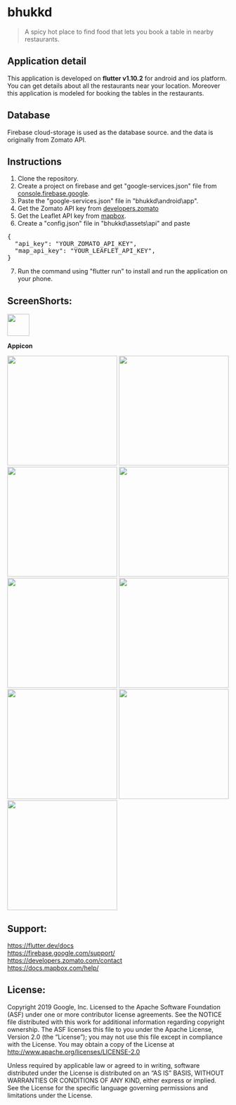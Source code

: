 # bhukkd 
> A spicy hot place to find food that lets you book a table in nearby restaurants.

## Application detail
This application is developed on **flutter v1.10.2** for android and ios platform. You can get details about all the restaurants near your location. Moreover this application is modeled for booking the tables in the restaurants.

## Database
Firebase cloud-storage is used as the database source. and the data is originally from Zomato API.

## Instructions
1. Clone the repository.
2. Create a project on firebase and get "google-services.json" file from <a href="https://console.firebase.google.com/" width="250">  console.firebase.google</a>.
3. Paste the "google-services.json" file in "bhukkd\android\app\".
4. Get the Zomato API key from <a href="https://developers.zomato.com/api" width="250">developers.zomato</a>
5. Get the Leaflet API key from <a href="https://account.mapbox.com" width="250">mapbox</a>.
6. Create a "config.json" file in "bhukkd\assets\api\" and paste
<pre>
{
  "api_key": "YOUR_ZOMATO_API_KEY",
  "map_api_key": "YOUR_LEAFLET_API_KEY",
}
</pre>
7. Run the command using "flutter run" to install and run the application on your phone.
  

## ScreenShorts:
<p float="left">
  <a href="https://imgur.com/Mw28Pwg.jpg"><img src="https://imgur.com/Mw28Pwg.jpg" width="50"></a>
<p><b>Appicon</b></p>
  
<a href="https://imgur.com/HCjFdaJ.jpg" width="250"></a>
<a href="https://imgur.com/mEZhK1u.jpg"><img src="https://imgur.com/mEZhK1u.jpg" width="250"></a>
<a href="https://imgur.com/8VyUrSz.jpg"><img src="https://imgur.com/8VyUrSz.jpg" width="250"></a>
<a href="https://imgur.com/FvNqfKU.jpg"><img src="https://imgur.com/FvNqfKU.jpg" width="250"></a>
<a href="https://imgur.com/qT65auw.jpg"><img src="https://imgur.com/qT65auw.jpg" width="250"></a>
<a href="https://imgur.com/KA6Ne3g.jpg"><img src="https://imgur.com/KA6Ne3g.jpg" width="250"></a>
<a href="https://imgur.com/8nHHNkj.jpg"><img src="https://imgur.com/8nHHNkj.jpg" width="250"></a>
<a href="https://imgur.com/77z8SmG.jpg"><img src="https://imgur.com/77z8SmG.jpg" width="250"></a>
<a href="https://imgur.com/devAatO.jpg"><img src="https://imgur.com/devAatO.jpg" width="250"></a>
<a href="https://imgur.com/aBQs1GL.jpg"><img src="https://imgur.com/aBQs1GL.jpg" width="250"></a>
</p>

## Support:
https://flutter.dev/docs
<br>
https://firebase.google.com/support/
<br>
https://developers.zomato.com/contact
<br>
https://docs.mapbox.com/help/

## License:
Copyright 2019 Google, Inc. Licensed to the Apache Software Foundation (ASF) under one or more contributor license agreements. See the NOTICE file distributed with this work for additional information regarding copyright ownership. The ASF licenses this file to you under the Apache License, Version 2.0 (the “License”); you may not use this file except in compliance with the License. You may obtain a copy of the License at http://www.apache.org/licenses/LICENSE-2.0

Unless required by applicable law or agreed to in writing, software distributed under the License is distributed on an “AS IS” BASIS, WITHOUT WARRANTIES OR CONDITIONS OF ANY KIND, either express or implied. See the License for the specific language governing permissions and limitations under the License.
